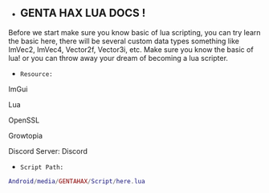 * ## GENTA HAX LUA DOCS ! 

Before we start make sure you know basic of lua scripting, you can try learn the basic here, there will be several custom data types something like ImVec2, ImVec4, Vector2f, Vector3i, etc. Make sure you know the basic of lua! or you can throw away your dream of becoming a lua scripter.

* `Resource:`

ImGui

Lua

OpenSSL

Growtopia

Discord Server: Discord

* `Script Path:`
```lua
Android/media/GENTAHAX/Script/here.lua
```
